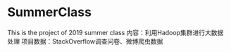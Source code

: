 # SummerClass
This is the project of 2019 summer class
内容：利用Hadoop集群进行大数据处理
项目数据：StackOverflow调查问卷、微博爬虫数据
